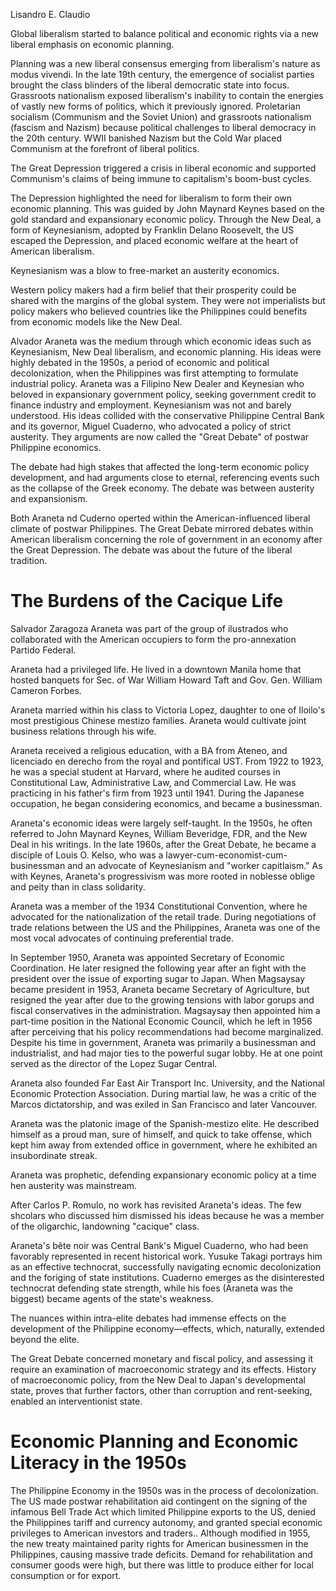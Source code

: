 Lisandro E. Claudio

Global liberalism started to balance political and economic rights via a new liberal emphasis on economic planning.

Planning was a new liberal consensus emerging from liberalism's nature as modus vivendi.
In the late 19th century, the emergence of socialist parties brought the class blinders of the liberal democratic state into focus.
Grassroots nationalism exposed liberalism's inability to contain the energies of vastly new forms of politics, which it previously ignored.
Proletarian socialism (Communism and the Soviet Union) and grassroots nationalism (fascism and Nazism) because political challenges to liberal democracy in the 20th century.
WWII banished Nazism but the Cold War placed Communism at the forefront of liberal politics.

The Great Depression triggered a crisis in liberal economic and supported Communism's claims of being immune to capitalism's boom-bust cycles.

The Depression highlighted the need for liberalism to form their own economic planning.
This was guided by John Maynard Keynes based on the gold standard and expansionary economic policy.
Through the New Deal, a form of Keynesianism, adopted by Franklin Delano Roosevelt, the US escaped the Depression, and placed economic welfare at the heart of American liberalism.

Keynesianism was a blow to free-market an austerity economics.

Western policy makers had a firm belief that their prosperity could be shared with the margins of the global system.
They were not imperialists but policy makers who believed countries like the Philippines could benefits from economic models like the New Deal.

Alvador Araneta was the medium through which economic ideas such as Keynesianism, New Deal liberalism, and economic planning.
His ideas were highly debated in the 1950s, a period of economic and political decolonization, when the Philippines was first attempting to formulate industrial policy.
Araneta was a Filipino New Dealer and Keynesian who beloved in expansionary government policy, seeking government credit to finance industry and employment.
Keynesianism was not and barely understood.
His ideas collided with the conservative Philippine Central Bank and its governor, Miguel Cuaderno, who advocated a policy of strict austerity.
They arguments are now called the "Great Debate" of postwar Philippine economics.

The debate had high stakes that affected the long-term economic policy development, and had arguments close to eternal, referencing events such as the collapse of the Greek economy.
The debate was between austerity and expansionism.

Both Araneta nd Cuderno operted within the American-influenced liberal climate of postwar Philippines.
The Great Debate mirrored debates within American liberalism concerning the role of government in an economy after the Great Depression.
The debate was about the future of the liberal tradition.

# The Burdens of the Cacique Life
Salvador Zaragoza Araneta was part of the group of ilustrados who collaborated with the American occupiers to form the pro-annexation Partido Federal.

Araneta had a privileged life.
He lived in a downtown Manila home that hosted banquets for Sec. of War William Howard Taft and Gov. Gen. William Cameron Forbes.

Araneta married within his class to Victoria Lopez, daughter to one of Iloilo's most prestigious Chinese mestizo families.
Araneta would cultivate joint business relations through his wife.

Araneta received a religious education, with a BA from Ateneo, and licenciado en derecho from the royal and pontifical UST.
From 1922 to 1923, he was a special student at Harvard, where he audited courses in Constitutional Law, Administrative Law, and Commercial Law.
He was practicing in his father's firm from 1923 until 1941.
During the Japanese occupation, he began considering economics, and became a businessman.

Araneta's economic ideas were largely self-taught.
In the 1950s, he often referred to John Maynard Keynes, William Beveridge, FDR, and the New Deal in his writings.
In the late 1960s, after the Great Debate, he became a disciple of Louis O. Kelso, who was a lawyer-cum-economist-cum-businessman and an advocate of Keynesianism and "worker capitlaism."
As with Keynes, Araneta's progressivism was more rooted in noblesse oblige and peity than in class solidarity.

Araneta was a member of the 1934 Constitutional Convention, where he advocated for the nationalization of the retail trade.
During negotiations of trade relations between the US and the Philippines, Araneta was one of the most vocal advocates of continuing preferential trade.

In September 1950, Araneta was appointed Secretary of Economic Coordination.
He later resigned the following year after an fight with the president over the issue of exporting sugar to Japan.
When Magsaysay became president in 1953, Araneta became Secretary of Agriculture, but resigned the year after due to the growing tensions with labor gorups and fiscal conservatives in the administration.
Magsaysay then appointed him a part-time position in the National Economic Council, which he left in 1956 after perceiving that his policy recommendations had become marginalized.
Despite his time in government, Araneta was primarily a businessman and industrialist, and had major ties to the powerful sugar lobby.
He at one point served as the director of the Lopez Sugar Central.

Araneta also founded Far East Air Transport Inc. University, and the National Economic Protection Association.
During martial law, he was a critic of the Marcos dictatorship, and was exiled in San Francisco and later Vancouver.

Araneta was the platonic image of the Spanish-mestizo elite.
He described himself as a proud man, sure of himself, and quick to take offense, which kept him away from extended office in government, where he exhibited an insubordinate streak.

Araneta was prophetic, defending expansionary economic policy at a time hen austerity was mainstream.

After Carlos P. Romulo, no work has revisited Araneta's ideas.
The few shcolars who discussed him dismissed his ideas because he was a member of the oligarchic, landowning "cacique" class.

Araneta's bête noir was Central Bank's Miguel Cuaderno, who had been favorably represented in recent historical work.
Yusuke Takagi portrays him as an effective technocrat, successfully navigating ecnomic decolonization and the foriging of state institutions.
Cuaderno emerges as the disinterested technocrat defending state strength, while his foes (Araneta was the biggest) became agents of the state's weakness.

The nuances within intra-elite debates had immense effects on the development of the Philippine economy—effects, which, naturally, extended beyond the elite.

The Great Debate concerned monetary and fiscal policy, and assessing it require an examination of macroeconomic strategy and its effects.
History of macroeconomic policy, from the New Deal to Japan's developmental state, proves that further factors, other than corruption and rent-seeking, enabled an interventionist state.

# Economic Planning and Economic Literacy in the 1950s
The Philippine Economy in the 1950s was in the process of decolonization.
The US made postwar rehabilitation aid contingent on the signing of the infamous Bell Trade Act which limited Philippine exports to the US, denied the Philippines tariff and currency autonomy, and granted special economic privileges to American investors and traders..
Although modified in 1955, the new treaty maintained parity rights for American businessmen in the Philippines, causing massive trade deficits.
Demand for rehabilitation and consumer goods were high, but there was little to produce either for local consumption or for export.
